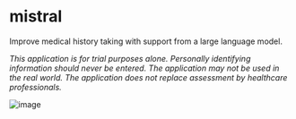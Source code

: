 # mistral
Improve medical history taking with support from a large language model.

*This application is for trial purposes alone. Personally identifying information should never be entered. The application may not be used in the real world. The application does not replace assessment by healthcare professionals.*

![image](https://github.com/bsenst/mistral/assets/8211411/9e7e1fe5-718b-4281-a1ff-09769f31a116)
